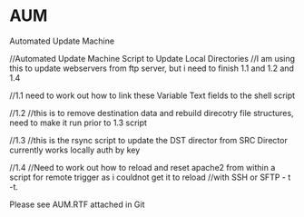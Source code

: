 # AUM
Automated Update Machine

//Automated Update Machine Script to Update Local Directories
//I am using this to update webservers from ftp server, but i need to finish 1.1 and 1.2 and 1.4

//1.1 need to work out how to link these Variable Text fields to the shell script

//1.2
//this is to remove destination data and rebuild direcotry file structures, need to make it run prior to 1.3 script

//1.3
//this is the rsync script to update the DST director from SRC Director currently works locally auth by key

//1.4
//Need to work out how to reload and reset apache2 from within a script for remote trigger as i couldnot get it to reload 
//with SSH or SFTP - t -t.


Please see AUM.RTF attached in Git
